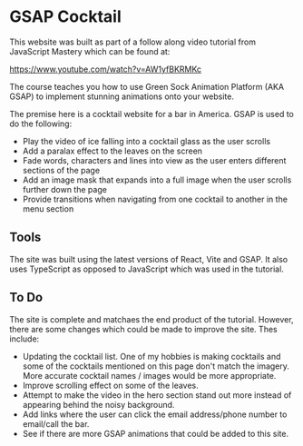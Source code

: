 # GSAP Cocktail

This website was built as part of a follow along video tutorial from JavaScript Mastery which can be found at:

https://www.youtube.com/watch?v=AW1yfBKRMKc

The course teaches you how to use Green Sock Animation Platform (AKA GSAP) to implement stunning animations onto your website.

The premise here is a cocktail website for a bar in America. GSAP is used to do the following:

- Play the video of ice falling into a cocktail glass as the user scrolls
- Add a paralax effect to the leaves on the screen
- Fade words, characters and lines into view as the user enters different sections of the page
- Add an image mask that expands into a full image when the user scrolls further down the page
- Provide transitions when navigating from one cocktail to another in the menu section

## Tools

The site was built using the latest versions of React, Vite and GSAP. It also uses TypeScript as opposed to JavaScript which was used in the tutorial.

## To Do

The site is complete and matchaes the end product of the tutorial. However, there are some changes which could be made to improve the site. Thes include:

- Updating the cocktail list. One of my hobbies is making cocktails and some of the cocktails mentioned on this page don't match the imagery. More accurate cocktail names / images would be more appropriate.
- Improve scrolling effect on some of the leaves.
- Attempt to make the video in the hero section stand out more instead of appearing behind the noisy background.
- Add links where the user can click the email address/phone number to email/call the bar.
- See if there are more GSAP animations that could be added to this site.
